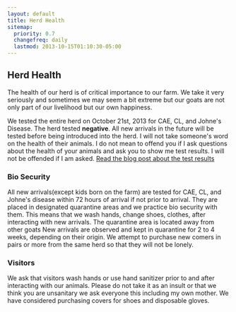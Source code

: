 ```yaml
---
layout: default
title: Herd Health
sitemap:
  priority: 0.7
  changefreq: daily
  lastmod: 2013-10-15T01:10:30-05:00
---
```


## Herd Health

The health of our herd is of critical importance to our farm.  We take it very seriously and
sometimes we may seem a bit extreme but our goats are not only part of our livelihood but our
own happiness. 

We tested the entire herd on October 21st, 2013 for CAE, CL, and Johne's Disease. The herd tested
**negative**. All new arrivals in the future will be tested before being introduced into the herd.
I will not take someone's word on the health of their animals. I do not mean to offend you if I
ask questions about the health of your animals and ask you to show me test results. I will not
be offended if I am asked.  [Read the blog post about the test results](/2013/10/31/Test-Results-Are-In/)

### Bio Security

All new arrivals(except kids born on the farm) are tested for CAE, CL, and Johne's disease
within 72 hours of arrival if not prior to arrival. They are placed in designated quarantine
areas and we practice bio security with them. This means that we wash hands, change shoes,
clothes, after interacting with new arrivals. The quarantine area is located away from other
goats New arrivals are observed and kept in quarantine for 2 to 4 weeks, depending on 
their origin.  We attempt to purchase new comers in pairs or more from the same herd so that
they will not be lonely.  

### Visitors

We ask that visitors wash hands or use hand sanitizer prior to and after interacting with our animals.
Please do not take it as an insult or that we think you are unsanitary we ask everyone this
including my own mother.  We have considered purchasing covers for shoes and disposable gloves.

